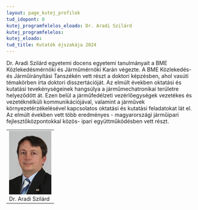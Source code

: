 ```yaml
---
layout: page_kutej_profilok
tud_idopont: 0
kutej_programfelelos_eloado: Dr. Aradi Szilárd
kutej_programfelelos: 
kutej_eloado:
tud_title: Kutatók éjszakája 2024
---
```


Dr. Aradi Szilárd egyetemi docens egyetemi tanulmányait a BME Közlekedésmérnöki és Járműmérnöki Karán végezte. A BME Közlekedés- és Járműirányítási Tanszékén vett részt a doktori képzésben, ahol vasúti témakörben írta doktori disszertációját. Az elmúlt években oktatási és kutatási tevekénységeinek hangsúlya a járműmechatronikai területre helyeződött át. Ezen belül a járműfedélzeti vezérlőegységek vezetékes és vezetéknélküli kommunikációjával, valamint a járművek környezetérzékelésével kapcsolatos oktatási és kutatási feladatokat lát el. Az elmúlt években vett több eredményes - magyarországi járműipari fejlesztőközpontokkal közös- ipari együttműködésben vett részt.

 <table class="picture">
<tr>
<td>

<div class="gallery">
    <img src="images/aradi_szilard.png" max-width="250" max-height="200">
  <div class="desc">Dr. Aradi Szilárd</div>
</div>

</td>
</tr>
</table>
